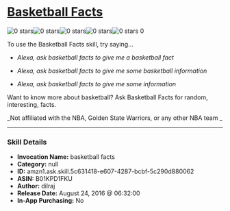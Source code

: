 # [Basketball Facts](http://alexa.amazon.com/#skills/amzn1.ask.skill.5c631418-e607-4287-bcbf-5c290d880062)
![0 stars](../../images/ic_star_border_black_18dp_1x.png)![0 stars](../../images/ic_star_border_black_18dp_1x.png)![0 stars](../../images/ic_star_border_black_18dp_1x.png)![0 stars](../../images/ic_star_border_black_18dp_1x.png)![0 stars](../../images/ic_star_border_black_18dp_1x.png) 0

To use the Basketball Facts skill, try saying...

* *Alexa, ask basketball facts to give me a basketball fact*

* *Alexa, ask basketball facts to give me some basketball information*

* *Alexa, ask basketball facts to give me some information*

Want to know more about basketball? Ask Basketball Facts for random, interesting, facts. 

_Not affiliated with the NBA, Golden State Warriors, or any other NBA team _

***

### Skill Details

* **Invocation Name:** basketball facts
* **Category:** null
* **ID:** amzn1.ask.skill.5c631418-e607-4287-bcbf-5c290d880062
* **ASIN:** B01KPD1FKU
* **Author:** dilraj
* **Release Date:** August 24, 2016 @ 06:32:00
* **In-App Purchasing:** No

